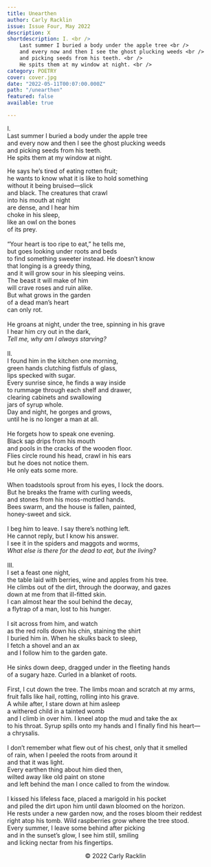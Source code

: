 ```yaml
---
title: Unearthen
author: Carly Racklin
issue: Issue Four, May 2022
description: X
shortdescription: I. <br />
    Last summer I buried a body under the apple tree <br />
    and every now and then I see the ghost plucking weeds <br />
    and picking seeds from his teeth. <br />
    He spits them at my window at night. <br />
category: POETRY
cover: cover.jpg
date: "2022-05-11T00:07:00.000Z"
path: "/unearthen"
featured: false
available: true

---
```


I. <br />
Last summer I buried a body under the apple tree <br />
and every now and then I see the ghost plucking weeds <br />
and picking seeds from his teeth. <br />
He spits them at my window at night. <br />

He says he’s tired of eating rotten fruit; <br />
he wants to know what it is like to hold something <br />
without it being bruised—slick <br /> 
and black. The creatures that crawl <br />
into his mouth at night <br />
are dense, and I hear him <br /> 
choke in his sleep, <br />
like an owl on the bones <br />
of its prey. <br />
<br />
“Your heart is too ripe to eat,” he tells me, <br />
but goes looking under roots and beds <br />
to find something sweeter instead. He doesn’t know <br />
that longing is a greedy thing, <br />
and it will grow sour in his sleeping veins. <br />
The beast it will make of him <br /> 
will crave roses and ruin alike. <br />
But what grows in the garden <br /> 
of a dead man’s heart <br />
can only rot. <br />
<br />
He groans at night, under the tree, spinning in his grave <br />
I hear him cry out in the dark, <br />
*Tell me, why am I always starving?* <br />
 <br />
II. <br />
I found him in the kitchen one morning, <br />
green hands clutching fistfuls of glass, <br />
lips specked with sugar. <br /> 
Every sunrise since, he finds a way inside <br />
to rummage through each shelf and drawer, <br />
clearing cabinets and swallowing <br />
jars of syrup whole. <br />
Day and night, he gorges and grows, <br /> 
until he is no longer a man at all. <br />
<br />
He forgets how to speak one evening. <br />
Black sap drips from his mouth <br />
and pools in the cracks of the wooden floor. <br />
Flies circle round his head, crawl in his ears <br />
but he does not notice them. <br /> 
He only eats some more. <br />
<br />
When toadstools sprout from his eyes, I lock the doors. <br />
But he breaks the frame with curling weeds, <br />
and stones from his moss-mottled hands. <br /> 
Bees swarm, and the house is fallen, painted, <br />
honey-sweet and sick. <br /> 
<br />
I beg him to leave. I say there’s nothing left. <br />
He cannot reply, but I know his answer. <br />
I see it in the spiders and maggots and worms, <br />
*What else is there for the dead to eat, but the living?* <br />
<br />
III. <br />
I set a feast one night, <br />
the table laid with berries, wine and apples from his tree. <br />
He climbs out of the dirt, through the doorway, and gazes <br />
down at me from that ill-fitted skin. <br />
I can almost hear the soul behind the decay, <br />
a flytrap of a man, lost to his hunger. <br />
<br />
I sit across from him, and watch <br />
as the red rolls down his chin, staining the shirt <br /> 
I buried him in. When he skulks back to sleep, <br />
I fetch a shovel and an ax <br />
and I follow him to the garden gate. <br />
<br />
He sinks down deep, dragged under in the fleeting hands <br />
of a sugary haze. Curled in a blanket of roots. <br />
<br />
First, I cut down the tree. The limbs moan and scratch at my arms, <br />
fruit falls like hail, rotting, rolling into his grave. <br /> 
A while after, I stare down at him asleep <br />
a withered child in a tainted womb <br />
and I climb in over him. I kneel atop the mud and take the ax <br />
to his throat. Syrup spills onto my hands and I finally find his heart— <br />
a chrysalis. <br />
<br />
I don’t remember what flew out of his chest, only that it smelled <br />
of rain, when I peeled the roots from around it <br />
and that it was light. <br /> 
Every earthen thing about him died then, <br />
wilted away like old paint on stone <br />
and left behind the man I once called to from the window. <br />
<br />
I kissed his lifeless face, placed a marigold in his pocket <br />
and piled the dirt upon him until dawn bloomed on the horizon. <br />
He rests under a new garden now, and the roses bloom their reddest <br />
right atop his tomb. Wild raspberries grow where the tree stood. <br />
Every summer, I leave some behind after picking <br />
and in the sunset’s glow, I see him still, smiling <br />
and licking nectar from his fingertips. <br /> 


<p style="text-align: center;">© 2022 Carly Racklin</p>